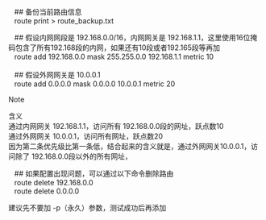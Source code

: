    ## 备份当前路由信息  
   route print > route_backup.txt  
  
   ## 假设内网网段是 192.168.0.0/16，内网网关是 192.168.1.1，这里使用16位掩码包含了所有192.168段的内网，如果还有10段或者192.165段等再加  
   route add 192.168.0.0 mask 255.255.0.0 192.168.1.1 metric 10  
     
   ## 假设外网网关是 10.0.0.1  
   route add 0.0.0.0 mask 0.0.0.0 10.0.0.1 metric 20  

> [!NOTE]
> 含义  
> 通过内网网关 192.168.1.1，访问所有 192.168.0.0段的网址，跃点数10  
> 通过外网网关 10.0.0.1，访问所有网址，跃点数20  
> 因为第二条优先级比第一条低，结合起来的含义就是，通过外网网关10.0.0.1，访问除了 192.168.0.0段以外的所有网址，

   ## 如果配置出现问题，可以通过以下命令删除路由  
   route delete 192.168.0.0  
   route delete 0.0.0.0  
  
建议先不要加 -p（永久）参数，测试成功后再添加